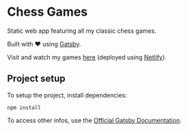 # Chess Games

Static web app featuring all my classic chess games.

Built with :heart: using [Gatsby](https://www.gatsbyjs.org/).



Visit and watch my games [here](https://rui-chess-games.netlify.com) (deployed using [Netlify](https://www.netlify.com/)).

## Project setup

To setup the project, install dependencies:

```
npm install
```

To access other infos, use the [Official Gatsby Documentation](https://www.gatsbyjs.org/docs/).